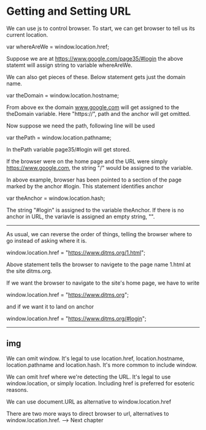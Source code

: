 # Getting and Setting URL

We can use js to control browser.
To start, we can get browser to tell us its current location.

var whereAreWe = window.location.href;

Suppose we are at https://www.google.com/page35/#login
the above statemt will assign string to variable whereAreWe.

We can also get pieces of these.
Below statement gets just the domain name.

var theDomain = window.location.hostname;

From above ex the domain www.google.com will get assigned to the theDomain variable.
Here "https://", path and the anchor will get omitted.

Now suppose we need the path, following line will be used

var thePath = window.location.pathname;

In thePath variable page35/#login will get stored.

If the browser were on the home page and the URL were simply https://www.google.com,
the string "/" would be assigned to the variable.

In above example, browser has been pointed to a section of the page marked by the anchor #login. This statement identifies anchor

var theAnchor = window.location.hash;

The string "#login" is assigned to the variable theAnchor. If there is no anchor in URL, the variavle is assigned an empty string, "".

---

As usual, we can reverse the order of things, telling the browser where to go instead of asking where it is.

window.location.href = "https://www.ditms.org/1.html";

Above statement tells the browser to navigete to the page name 1.html at the site ditms.org.

If we want the browser to navigate to the site's home page, we have to write

window.location.href = "https://www.ditms.org";

and if we want it to land on anchor

window.location.href = "https://www.ditms.org/#login";

---

## img

We can omit window. It's legal to use location.href, location.hostname, location.pathname and location.hash.
It's more common to include window.

We can omit href where we're detecting the URL. It's legal to use window.location, or simply location.
Including href is preferred for esoteric reasons.

We can use document.URL as alternative to window.location.href

There are two more ways to direct browser to url, alternatives to window.location.href.
--> Next chapter
